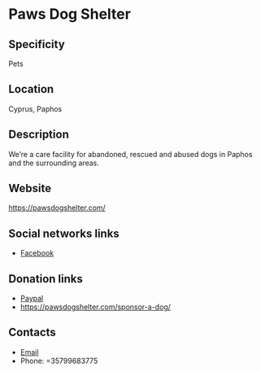 # Paws Dog Shelter

## Specificity
Pets

## Location
Cyprus, Paphos

## Description
We’re a care facility for abandoned, rescued and abused dogs in Paphos and the surrounding areas.

## Website
https://pawsdogshelter.com/

## Social networks links
- [Facebook](https://www.facebook.com/PawsDogShelter)

## Donation links
- [Paypal](https://www.paypal.com/paypalme/capcacy)
- https://pawsdogshelter.com/sponsor-a-dog/

## Contacts
- [Email](mailto:aws-capca@hotmail.co.uk)
- Phone: =35799683775
